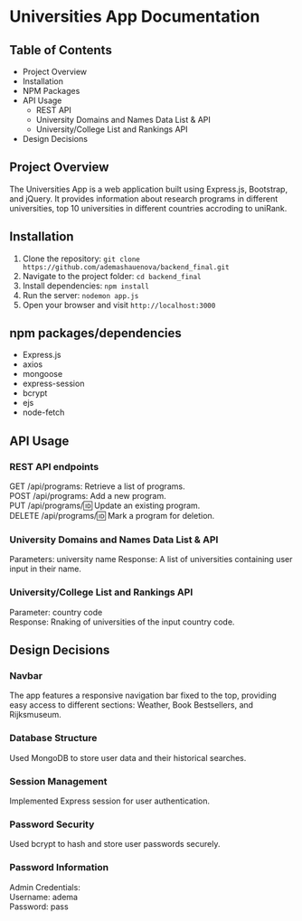 
# Universities App Documentation

## Table of Contents
- Project Overview
- Installation
- NPM Packages
- API Usage
  - REST API
  - University Domains and Names Data List & API
  - University/College List and Rankings API
- Design Decisions

## Project Overview

The Universities App is a web application built using Express.js, Bootstrap, and jQuery. It provides information about research programs in different universities, top 10 universities in different countries accroding to uniRank.
## Installation

1. Clone the repository: `git clone https://github.com/ademashauenova/backend_final.git`
2. Navigate to the project folder: `cd backend_final`
3. Install dependencies: `npm install`
4. Run the server: `nodemon app.js`
5. Open your browser and visit `http://localhost:3000`

## npm packages/dependencies

- Express.js
- axios
- mongoose
- express-session
- bcrypt
- ejs
- node-fetch

## API Usage

### REST API endpoints
GET /api/programs: Retrieve a list of programs.  
POST /api/programs: Add a new program.  
PUT /api/programs/:id: Update an existing program.  
DELETE /api/programs/:id: Mark a program for deletion.  

### University Domains and Names Data List & API 
Parameters: university name
Response: A list of universities containing user input in their name.  

### University/College List and Rankings API 
Parameter: country code  
Response: Rnaking of universities of the input country code.    


## Design Decisions

### Navbar
The app features a responsive navigation bar fixed to the top, providing easy access to different sections: Weather, Book Bestsellers, and Rijksmuseum.

### Database Structure
Used MongoDB to store user data and their historical searches.

### Session Management
Implemented Express session for user authentication.

### Password Security
Used bcrypt to hash and store user passwords securely.

### Password Information
Admin Credentials:  
Username: adema  
Password: pass  
